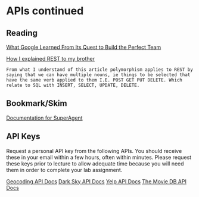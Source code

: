 # APIs continued

## Reading

[What Google Learned From Its Quest to Build the Perfect Team](https://www.nytimes.com/2016/02/28/magazine/what-google-learned-from-its-quest-to-build-the-perfect-team.html)

[How I explained REST to my brother](https://gist.github.com/brookr/5977550)

`From what I understand of this article polymorphism applies to REST by saying that we can have multiple nouns, ie things to be selected that have the same verb applied to them I.E. POST GET PUT DELETE. Which relate to SQL with INSERT, SELECT, UPDATE, DELETE.`

## Bookmark/Skim

[Documentation for SuperAgent](https://visionmedia.github.io/superagent/)

## API Keys

Request a personal API key from the following APIs. You should receive these in your email within a few hours, often within minutes. Please request these keys prior to lecture to allow adequate time because you will need them in order to complete your lab assignment.

[Geocoding API Docs](https://locationiq.com/)
[Dark Sky API Docs](https://darksky.net/dev/docs)
[Yelp API Docs](https://www.yelp.com/developers/documentation/v3/business_search)
[The Movie DB API Docs](https://developers.themoviedb.org/3/getting-started/introduction)
